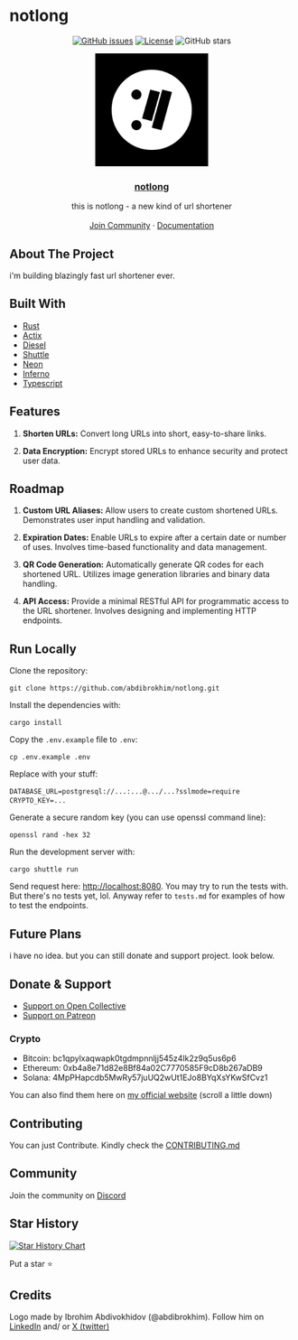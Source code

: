 # notlong

<div align="center">

[![GitHub issues](https://img.shields.io/github/issues-raw/abdibrokhim/notlong.svg)](https://github.com/abdibrokhim/notlong/issues)
[![License](https://img.shields.io/github/license/abdibrokhim/notlong.svg)](LICENSE)
![GitHub stars](https://img.shields.io/github/stars/abdibrokhim/notlong?style=social)

</div>

<p align="center">
  <a href="" rel="noopener">
 <img width=200px height=200px src="assets/notlong-logo.png"></a>

 <h3 align="center"><a href="">notlong</a></h3>
  <p align="center">
  this is notlong - a new kind of url shortener
    <br />
    <br />
    <a href="https://discord.gg/nUdcd9p8Ae">Join Community</a>
    ·
    <a href="https://www.linkedin.com/in/abdibrokhim/">Documentation</a>
  </p>
</p>

## About The Project

i'm building blazingly fast url shortener ever.

## Built With
- [Rust](https://www.rust-lang.org/)
- [Actix](https://actix.rs/)
- [Diesel](http://diesel.rs/)
- [Shuttle](https://shuttle.dev/)
- [Neon](https://neon.tech/)
- [Inferno](https://infernojs.org/)
- [Typescript](https://www.typescriptlang.org/)

## Features

1. **Shorten URLs:** 
Convert long URLs into short, easy-to-share links.

2. **Data Encryption:**
Encrypt stored URLs to enhance security and protect user data.

## Roadmap

1. **Custom URL Aliases:** 
Allow users to create custom shortened URLs.
Demonstrates user input handling and validation.

2. **Expiration Dates:**
Enable URLs to expire after a certain date or number of uses.
Involves time-based functionality and data management.

3. **QR Code Generation:**
Automatically generate QR codes for each shortened URL.
Utilizes image generation libraries and binary data handling.

4. **API Access:**
Provide a minimal RESTful API for programmatic access to the URL shortener.
Involves designing and implementing HTTP endpoints.

## Run Locally

Clone the repository:

```shell
git clone https://github.com/abdibrokhim/notlong.git
```

Install the dependencies with:

```shell
cargo install
```

Copy the `.env.example` file to `.env`:

```shell
cp .env.example .env
```

Replace with your stuff:
    
```shell
DATABASE_URL=postgresql://...:...@.../...?sslmode=require
CRYPTO_KEY=...
```

Generate a secure random key (you can use openssl command line):

```shell
openssl rand -hex 32
```

Run the development server with:

```shell
cargo shuttle run
```

Send request here: [http://localhost:8080](http://localhost:8080). 
You may try to run the tests with. But there's no tests yet, lol.
Anyway refer to `tests.md` for examples of how to test the endpoints.

## Future Plans

i have no idea. but you can still donate and support project. look below.

## Donate & Support

- [Support on Open Collective](https://opencollective.com/opencommunity)
- [Support on Patreon](https://www.patreon.com/abdibrokhim)

### Crypto
- Bitcoin: bc1qpylxaqwapk0tgdmpnnljj545z4lk2z9q5us6p6
- Ethereum: 0xb4a8e71d82e8Bf84a02C7770585F9cD8b267aDB9
- Solana: 4MpPHapcdb5MwRy57juUQ2wUt1EJo8BYqXsYKwSfCvz1

You can also find them here on [my official website](https://imcook.in) (scroll a little down)

## Contributing

You can just Contribute. Kindly check the [CONTRIBUTING.md](https://github.com/abdibrokhim/notlong/blob/main/CONTRIBUTING.md)

## Community

Join the community on [Discord](https://discord.gg/nUdcd9p8Ae)

## Star History

[![Star History Chart](https://api.star-history.com/svg?repos=abdibrokhim/notlong&type=Date)](https://star-history.com/#abdibrokhim/notlong&Date)

Put a star ⭐️

## Credits

Logo made by Ibrohim Abdivokhidov (@abdibrokhim). Follow him on [LinkedIn](https://www.linkedin.com/in/abdibrokhim/) and/ or [X (twitter)](https://twitter.com/abdibrokhim)